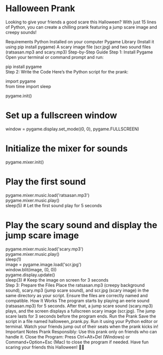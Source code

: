 # Halloween Prank
Looking to give your friends a good scare this Halloween? With just 15 lines of Python, you can create a chilling prank featuring a jump scare image and creepy sounds!

Requirements
Python Installed on your computer
Pygame Library (Install it using pip install pygame)
A scary image file (scr.jpg) and two sound files (ratsasan.mp3 and scary.mp3)
Step-by-Step Guide
Step 1: Install Pygame
Open your terminal or command prompt and run:

pip install pygame  
Step 2: Write the Code
Here’s the Python script for the prank:

import pygame  
from time import sleep  

pygame.init()  

# Set up a fullscreen window  
window = pygame.display.set_mode((0, 0), pygame.FULLSCREEN)  

# Initialize the mixer for sounds  
pygame.mixer.init()  

# Play the first sound  
pygame.mixer.music.load('ratsasan.mp3')  
pygame.mixer.music.play()  
sleep(5)  # Let the first sound play for 5 seconds  

# Play the scary sound and display the jump scare image  
pygame.mixer.music.load('scary.mp3')  
pygame.mixer.music.play()  
sleep(1)  
image = pygame.image.load('scr.jpg')  
window.blit(image, (0, 0))  
pygame.display.update()  
sleep(3)  # Keep the image on screen for 3 seconds  
Step 3: Prepare the Files
Place the ratsasan.mp3 (creepy background sound), scary.mp3 (jump scare sound), and scr.jpg (scary image) in the same directory as your script.
Ensure the files are correctly named and compatible.
How It Works
The program starts by playing an eerie sound (ratsasan.mp3) for 5 seconds.
After that, a jump scare sound (scary.mp3) plays, and the screen displays a fullscreen scary image (scr.jpg).
The jump scare lasts for 3 seconds before the program ends.
Run the Prank
Save the script in a file named halloween_prank.py.
Run it using your Python editor or terminal.
Watch your friends jump out of their seats when the prank kicks in!
Important Notes
Prank Responsibly: Use this prank only on friends who can handle it.
Close the Program: Press Ctrl+Alt+Del (Windows) or Command+Option+Esc (Mac) to close the program if needed.
Have fun scaring your friends this Halloween! 👻🎃
